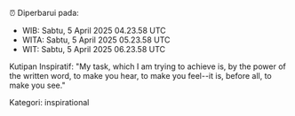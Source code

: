 ⏰ Diperbarui pada:
- WIB: Sabtu, 5 April 2025 04.23.58 UTC
- WITA: Sabtu, 5 April 2025 05.23.58 UTC
- WIT: Sabtu, 5 April 2025 06.23.58 UTC

Kutipan Inspiratif:
"My task, which I am trying to achieve is, by the power of the written word, to make you hear, to make you feel--it is, before all, to make you see."


Kategori: inspirational

